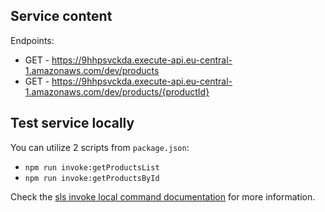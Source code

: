 ## Service content

Endpoints:

- GET - https://9hhpsvckda.execute-api.eu-central-1.amazonaws.com/dev/products
- GET - https://9hhpsvckda.execute-api.eu-central-1.amazonaws.com/dev/products/{productId}

## Test service locally

You can utilize 2 scripts from `package.json`:

- `npm run invoke:getProductsList`
- `npm run invoke:getProductsById`

Check the [sls invoke local command documentation](https://www.serverless.com/framework/docs/providers/aws/cli-reference/invoke-local/) for more information.
